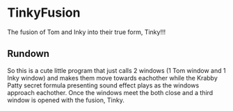 # TinkyFusion
The fusion of Tom and Inky into their true form, Tinky!!!

<h2>Rundown</h2>
So this is a cute little program that just calls 2 windows (1 Tom window and 1 Inky window) and makes them move towards eachother while the Krabby Patty secret formula presenting sound effect plays as the windows approach eachother. Once the windows meet the both close and a third window is opened with the fusion, Tinky.
